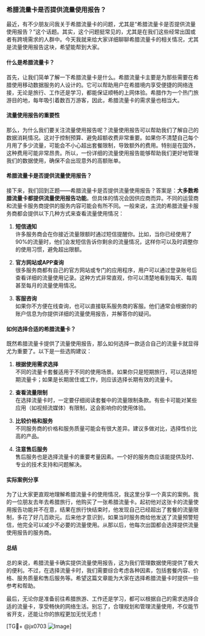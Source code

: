 ### 希腊流量卡是否提供流量使用报告？

最近，有不少朋友问我关于希腊流量卡的问题，尤其是“希腊流量卡是否提供流量使用报告？”这个话题。其实，这个问题挺常见的，尤其是在我们这些经常出国或者有跨境需求的人群中。今天我就来给大家详细聊聊希腊流量卡的相关情况，尤其是流量使用报告这块，希望能帮到大家。

#### 什么是希腊流量卡？

首先，让我们简单了解一下希腊流量卡是什么。希腊流量卡主要是为那些需要在希腊使用移动数据服务的人设计的。它可以帮助用户在希腊境内享受便捷的网络连接，无论是旅行、工作还是学习，都能保证顺畅的上网体验。希腊作为一个热门旅游目的地，每年吸引着数百万游客，因此，希腊流量卡的需求量也相当大。

#### 流量使用报告的重要性

那么，为什么我们要关注流量使用报告呢？流量使用报告可以帮助我们了解自己的数据消耗情况。这对于控制预算、避免超额收费非常重要。如果你不清楚自己每个月用了多少流量，可能会不小心超出套餐限制，导致额外的费用。特别是在国外，这种费用可能非常昂贵。所以，一份详细的流量使用报告能够帮助我们更好地管理我们的数据使用，确保不会出现意外的高额账单。

#### 希腊流量卡是否提供流量使用报告？

接下来，我们回到正题——希腊流量卡是否提供流量使用报告？答案是：**大多数希腊流量卡都提供流量使用报告功能**。但具体的情况会因供应商而异。不同的运营商和流量卡服务商提供的服务内容可能会有所不同。一般来说，主流的希腊流量卡服务商都会提供以下几种方式来查看流量使用情况：

1. **短信通知**  
   许多服务商会在你接近流量限额时通过短信提醒你。比如，当你已经使用了90%的流量时，他们会发短信告诉你剩余的流量情况，这样你可以及时调整你的使用习惯，避免超出限额。

2. **官方网站或APP查询**  
   很多服务商都有自己的官方网站或专门的应用程序，用户可以通过登录账号后查看详细的流量使用记录。这种方式非常直观，你可以清楚地看到每天、每周甚至每月的流量使用情况。

3. **客服咨询**  
   如果你不方便在线查询，也可以直接联系服务商的客服。他们通常会根据你的账户信息为你提供详细的流量使用报告，并解答你的疑问。

#### 如何选择合适的希腊流量卡？

既然希腊流量卡提供了流量使用报告，那么如何选择一款适合自己的流量卡就显得尤为重要了。以下是一些选购建议：

1. **根据使用需求选择**  
   不同的流量卡套餐适用于不同的使用场景。如果你只是短期旅行，可以选择短期流量卡；如果是长期居住或工作，则应该选择长期有效的流量卡。

2. **查看流量限制**  
   在选择流量卡时，一定要仔细阅读套餐中的流量限制条款。有些卡可能对某些应用（如视频流媒体）有限制，这会影响你的使用体验。

3. **比较价格和服务**  
   不同服务商的价格和服务质量可能会有很大差异。建议多做对比，选择性价比高的产品。

4. **注意售后服务**  
   售后服务也是选择流量卡的重要考量因素。一个好的服务商应该能提供及时、专业的技术支持和问题解决。

#### 实际案例分享

为了让大家更直观地理解希腊流量卡的使用情况，我这里分享一个真实的案例。我的一位朋友去年去希腊旅行，他购买了一张希腊流量卡。起初他对这张卡的流量使用报告功能并不在意，结果在旅行快结束时，他发现自己已经超出了套餐的流量限制，多花了好几百欧元。后来他才意识到，如果当时服务商给他发送了流量预警短信，他完全可以减少不必要的流量使用。从那以后，他每次出国都会选择提供流量使用报告的服务商。

#### 总结

总的来说，希腊流量卡确实提供流量使用报告，这为我们管理数据使用提供了极大的便利。不过，在选择流量卡时，我们需要综合考虑各种因素，包括套餐内容、价格、服务质量和售后服务等。希望这篇文章能为大家在选择希腊流量卡时提供一些参考和帮助。

最后，无论你是准备前往希腊旅游、工作还是学习，都可以根据自己的需求选择合适的流量卡，享受畅快的网络生活。别忘了，合理规划和管理流量使用，不仅能节省开支，还能让你的旅程更加无忧无虑！

[TG💪+ @jx0703 ![Image](https://github.com/user-attachments/assets/dbca1d08-cadb-493c-b0ec-ad6f7a83f270)]